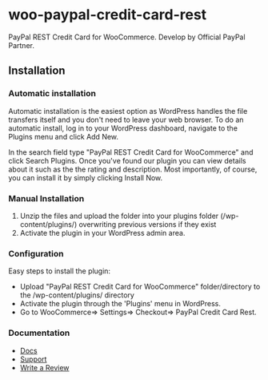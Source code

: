 # woo-paypal-credit-card-rest
PayPal REST Credit Card for WooCommerce. Develop by Official PayPal Partner. 


## Installation

### Automatic installation

Automatic installation is the easiest option as WordPress handles the file transfers itself and you don't need to leave your web browser. To do an automatic install, log in to your WordPress dashboard, navigate to the Plugins menu and click Add New.

In the search field type "PayPal REST Credit Card for WooCommerce" and click Search Plugins. Once you've found our plugin you can view details about it such as the the rating and description. Most importantly, of course, you can install it by simply clicking Install Now.

### Manual Installation

1. Unzip the files and upload the folder into your plugins folder (/wp-content/plugins/) overwriting previous versions if they exist
2. Activate the plugin in your WordPress admin area.


### Configuration

Easy steps to install the plugin:

*	Upload "PayPal REST Credit Card for WooCommerce" folder/directory to the /wp-content/plugins/ directory
*	Activate the plugin through the 'Plugins' menu in WordPress.
*	Go to WooCommerce=> Settings=> Checkout=> PayPal Credit Card Rest.

### Documentation

*	<a href="https://www.premiumdev.com/product/paypal-credit-card-rest-woocommerce/" target="_blank">Docs</a>
*	<a href="http://wordpress.org/support/plugin/woo-paypal-credit-card-rest" target="_blank">Support</a>
*	<a href="http://wordpress.org/support/view/plugin-reviews/woo-paypal-credit-card-rest" target="_blank">Write a Review</a>